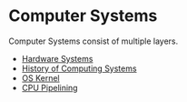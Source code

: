 # Computer Systems

Computer Systems consist of multiple layers.

* [Hardware Systems](hardware/README.md)
* [History of Computing Systems](history/README.md)
* [OS Kernel](kernel/README.md)
* [CPU Pipelining](pipeline/README.md)
